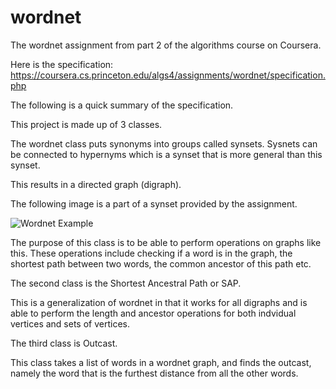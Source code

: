 # wordnet
The wordnet assignment from part 2 of the algorithms course on Coursera.

Here is the specification: https://coursera.cs.princeton.edu/algs4/assignments/wordnet/specification.php

The following is a quick summary of the specification.

This project is made up of 3 classes.

The wordnet class puts synonyms into groups called synsets. Sysnets can be connected to hypernyms which is a synset that is more general than this synset.

This results in a directed graph (digraph).

The following image is a part of a synset provided by the assignment.

![Wordnet Example](https://coursera.cs.princeton.edu/algs4/assignments/wordnet/wordnet-event.png)  

The purpose of this class is to be able to perform operations on graphs like this. These operations include checking if a word is in the graph, the shortest path between two words, the common ancestor of this path etc.

The second class is the Shortest Ancestral Path or SAP.

This is a generalization of wordnet in that it works for all digraphs and is able to perform the length and ancestor operations for both indvidual vertices and sets of vertices.

The third class is Outcast.

This class takes a list of words in a wordnet graph, and finds the outcast, namely the word that is the furthest distance from all the other words. 
